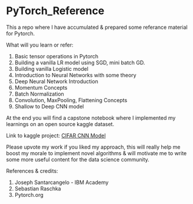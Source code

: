 # PyTorch_Reference

This a repo where I have accumulated & prepared some referance material for Pytorch. 

What will you learn or refer:
1) Basic tensor operations in Pytorch
2) Building a vanilla LR model using SGD, mini batch GD.
3) Building vanilla Logistic model
4) Introduction to Neural Networks with some theory
5) Deep Neural Network Introduction
6) Momentum Concepts
7) Batch Normalization
8) Convolution, MaxPooling, Flattening Concepts
9) Shallow to Deep CNN model

At the end you will find a capstone notebook where I implemented my learnings on an open source kaggle dataset.

Link to kaggle project:
<a href="https://www.kaggle.com/code/ayushnitb/cifar10-robust4layer-convolutionalnet-pytorch" target="_blank">CIFAR CNN Model</a>


Please upvote my work if you liked my approach, this will really help me boost my morale to implement novel algorithms & will motivate me to write some more useful content for the data science community.

References & credits:
1) Joseph Santarcangelo - IBM Academy
2) Sebastian Raschka
3) Pytorch.org
